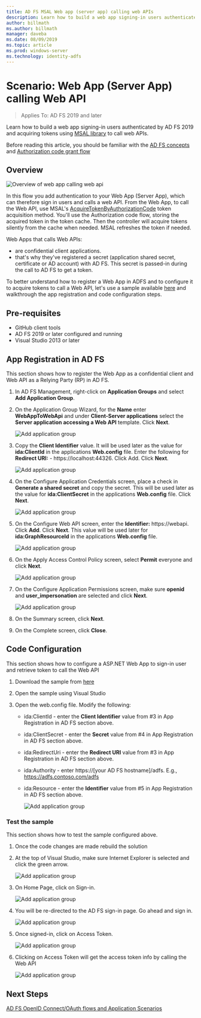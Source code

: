 ```yaml
---
title: AD FS MSAL Web app (server app) calling web APIs  
description: Learn how to build a web app signing-in users authenticated by AD FS 2019.
author: billmath
ms.author: billmath
manager: daveba
ms.date: 08/09/2019
ms.topic: article
ms.prod: windows-server
ms.technology: identity-adfs
---
```



# Scenario: Web App (Server App) calling Web API 
>Applies To: AD FS 2019 and later 
 
Learn how to build a web app signing-in users authenticated by AD FS 2019 and acquiring tokens using [MSAL library](https://github.com/AzureAD/microsoft-authentication-library-for-dotnet/wiki) to call web APIs.  
 
Before reading this article, you should be familiar with the [AD FS concepts](../ad-fs-openid-connect-oauth-concepts.md) and [Authorization code grant flow](../../overview/ad-fs-openid-connect-oauth-flows-scenarios.md#authorization-code-grant-flow)
 
## Overview 
 
![Overview of web app calling web api](media/adfs-msal-web-app-web-api/webapp1.png)

In this flow you add authentication to your Web App (Server App), which can therefore sign in users and calls a web API. From the Web App, to call the Web API, use MSAL's [AcquireTokenByAuthorizationCode](https://docs.microsoft.com/en-us/dotnet/api/microsoft.identity.client.acquiretokenbyauthorizationcodeparameterbuilder?view=azure-dotnet) token acquisition method. You'll use the Authorization code flow, storing the acquired token in the token cache. Then the controller will acquire tokens silently from the cache when needed. MSAL refreshes the token if needed. 

Web Apps that calls Web APIs: 


- are confidential client applications. 
- that's why they've registered a secret (application shared secret, certificate or AD account) with AD FS. This secret is passed-in during the call to AD FS to get a token.  

To better understand how to register a Web App in ADFS and to configure it to acquire tokens to call a Web API, let's use a sample available [here](https://github.com/microsoft/adfs-sample-msal-dotnet-webapp-to-webapi) and walkthrough the app registration and code configuration steps.  

 
## Pre-requisites 

- GitHub client tools 
- AD FS 2019 or later configured and running 
- Visual Studio 2013 or later 
 
## App Registration in AD FS 
This section shows how to register the Web App as a confidential client and Web API as a Relying Party (RP) in AD FS. 

  1. In AD FS Management, right-click on **Application Groups** and select **Add Application Group**.  
  2. On the Application Group Wizard, for the **Name** enter **WebAppToWebApi** and under **Client-Server applications** select the **Server application accessing a Web API** template. Click **Next**.  
  
      ![Add application group](media/adfs-msal-web-app-web-api/webapp2.png)
  
  3. Copy the **Client Identifier** value. It will be used later as the value for **ida:ClientId** in the applications **Web.config** file. Enter the following for **Redirect URI:** - https://localhost:44326. Click Add. Click **Next**. 
  
      ![Add application group](media/adfs-msal-web-app-web-api/webapp3.png)
  
  4. On the Configure Application Credentials screen, place a check in **Generate a shared secret** and copy the secret. This will be used later as the value for **ida:ClientSecret** in the applications **Web.config** file. Click **Next**.  
  
      ![Add application group](media/adfs-msal-web-app-web-api/webapp4.png)
  
  5. On the Configure Web API screen, enter the **Identifier:** https://webapi. Click **Add**. Click **Next**. This value will be used later for **ida:GraphResourceId** in the applications **Web.config** file. 
  
      ![Add application group](media/adfs-msal-web-app-web-api/webapp5.png)
  
  6. On the Apply Access Control Policy screen, select **Permit** everyone and click **Next**. 
  
      ![Add application group](media/adfs-msal-web-app-web-api/webapp6.png)
  
  7. On the Configure Application Permissions screen, make sure **openid** and **user_impersonation** are selected and click **Next**. 
  
      ![Add application group](media/adfs-msal-web-app-web-api/webapp7.png)
  
  8. On the Summary screen, click **Next**. 
  
  9. On the Complete screen, click **Close**.



## Code Configuration 

This section shows how to configure a ASP.NET Web App to sign-in user and retrieve token to call the Web API 

  1. Download the sample from [here](https://github.com/microsoft/adfs-sample-msal-dotnet-webapp-to-webapi)   
  
  2. Open the sample using Visual Studio 
  
  3. Open the web.config file. Modify the following: 
       - ida:ClientId - enter the **Client Identifier** value from #3 in App Registration in AD FS section above. 
       - ida:ClientSecret - enter the **Secret** value from #4 in App Registration in AD FS section above. 
       - ida:RedirectUri - enter the **Redirect URI** value from #3 in App Registration in AD FS section above. 
       - ida:Authority - enter https://[your AD FS hostname]/adfs. E.g., https://adfs.contoso.com/adfs 
       - ida:Resource - enter the **Identifier** value from #5 in App Registration in AD FS section above. 
      
          ![Add application group](media/adfs-msal-web-app-web-api/webapp8.png)
 
 
### Test the sample 
This section shows how to test the sample configured above. 

  1. Once the code changes are made rebuild the solution 
  
  2. At the top of Visual Studio, make sure Internet Explorer is selected and click the green arrow. 
  
      ![Add application group](media/adfs-msal-web-app-web-api/webapp9.png)

  3. On Home Page, click on Sign-in. 
  
      ![Add application group](media/adfs-msal-web-app-web-api/webapp10.png)

  4. You will be re-directed to the AD FS sign-in page. Go ahead and sign in. 
  
      ![Add application group](media/adfs-msal-web-app-web-api/webapp11.png)

  5. Once signed-in, click on Access Token.  
  
      ![Add application group](media/adfs-msal-web-app-web-api/webapp12.png)

  6. Clicking on Access Token will get the access token info by calling the Web API 
  
      ![Add application group](media/adfs-msal-web-app-web-api/webapp13.png)
 
 ## Next Steps
[AD FS OpenID Connect/OAuth flows and Application Scenarios](../../overview/ad-fs-openid-connect-oauth-flows-scenarios.md)
 